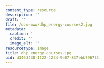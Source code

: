 ```yaml
---
content_type: resource
description: ''
draft: ''
file: /ocw-www/dhp_energy-courses2.jpg
metadata:
  caption: ''
  credit: ''
  image_alt: ''
resourcetype: Image
title: dhp_energy-courses.jpg
uid: d3463438-1122-4234-9e07-837ebb7967f3
---
```

